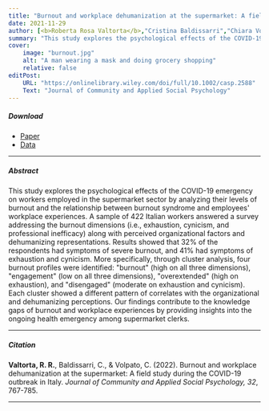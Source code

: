 ```yaml
---
title: "Burnout and workplace dehumanization at the supermarket: A field study during the COVID-19 outbreak in Italy" 
date: 2021-11-29
author: [<b>Roberta Rosa Valtorta</b>,"Cristina Baldissarri","Chiara Volpato"]
summary: "This study explores the psychological effects of the COVID-19 emergency on supermarket workers in Italy, focusing on burnout levels and the relationship between burnout and employees' workplace experiences in terms of dehumanization."
cover:
    image: "burnout.jpg"
    alt: "A man wearing a mask and doing grocery shopping"
    relative: false
editPost:
    URL: "https://onlinelibrary.wiley.com/doi/full/10.1002/casp.2588"
    Text: "Journal of Community and Applied Social Psychology"
---
```


##### Download

<ul>

<li><a href="burnout.pdf" target="_blank">Paper</a></li>
<li><a href="https://osf.io/29mqa/" target="_blank">Data</a></li>

</ul>

------------------------------------------------------------------------

##### Abstract

This study explores the psychological effects of the COVID-19 emergency on workers employed in the supermarket sector by analyzing their levels of burnout and the relationship between burnout syndrome and employees' workplace experiences. A sample of 422 Italian workers answered a survey addressing the burnout dimensions (i.e., exhaustion, cynicism, and professional inefficacy) along with perceived organizational factors and dehumanizing representations. Results showed that 32% of the respondents had symptoms of severe burnout, and 41% had symptoms of exhaustion and cynicism. More specifically, through cluster analysis, four burnout profiles were identified: "burnout" (high on all three dimensions), "engagement" (low on all three dimensions), "overextended" (high on exhaustion), and "disengaged" (moderate on exhaustion and cynicism). Each cluster showed a different pattern of correlates with the organizational and dehumanizing perceptions. Our findings contribute to the knowledge gaps of burnout and workplace experiences by providing insights into the ongoing health emergency among supermarket clerks.

------------------------------------------------------------------------

##### Citation

**Valtorta, R. R.**, Baldissarri, C., & Volpato, C. (2022). Burnout and workplace dehumanization at the supermarket: A field study during the COVID-19 outbreak in Italy. *Journal of Community and Applied Social Psychology, 32*, 767-785.

------------------------------------------------------------------------

